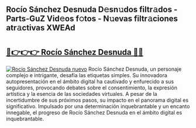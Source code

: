 ## Rocío Sánchez Desnuda D𝚎sn𝚞dos filtr𝚊dos - Parts-GuZ Vid𝚎os f𝚘tos - N𝚞evas filtr𝚊ciones atr𝚊ctivas XWEAd

# <h2><a href="http://mb8704v.tromn.icu/?c=Roc%c3%ado+S%c3%a1nchez+Desnuda">🔗👉👉👉 Rocío Sánchez Desnuda 🔗🔗</a></h2>

[![Rocío Sánchez Desnuda nuevo](https://i.imgur.com/pEAQMta.gif)](http://mb8704v.tromn.icu/?c=Roc%c3%ado+S%c3%a1nchez+Desnuda)
Rocío Sánchez Desnuda, un personaje complejo e intrigante, desafía las etiquetas simples. Su innovadora autopresentación en el ámbito digital ha cautivado y enfurecido a sus seguidores, provocando debates sobre el consentimiento, la expresión artística y la esencia de las sociedades virtuales. A pesar de la incertidumbre de sus próximos pasos, su impacto en el panorama digital es significativo. Impulsado por una determinación inquebrantable y un encanto innegable, el progreso de Rocío Sánchez Desnuda en el ámbito digital es inquebrantable.
